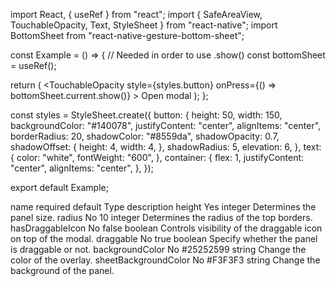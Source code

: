 import React, { useRef } from "react";
import { SafeAreaView, TouchableOpacity, Text, StyleSheet } from "react-native";
import BottomSheet from "react-native-gesture-bottom-sheet";

const Example = () => {
  // Needed in order to use .show()
  const bottomSheet = useRef();

  return (
    <SafeAreaView style={styles.container}>
      <BottomSheet hasDraggableIcon ref={bottomSheet} height={600} />
      <TouchableOpacity
        style={styles.button}
        onPress={() => bottomSheet.current.show()}
      >
        <Text style={styles.text}>Open modal</Text>
      </TouchableOpacity>
    </SafeAreaView>
  );
};

const styles = StyleSheet.create({
  button: {
    height: 50,
    width: 150,
    backgroundColor: "#140078",
    justifyContent: "center",
    alignItems: "center",
    borderRadius: 20,
    shadowColor: "#8559da",
    shadowOpacity: 0.7,
    shadowOffset: {
      height: 4,
      width: 4,
    },
    shadowRadius: 5,
    elevation: 6,
  },
  text: {
    color: "white",
    fontWeight: "600",
  },
  container: {
    flex: 1,
    justifyContent: "center",
    alignItems: "center",
  },
});

export default Example;



name	required	default	Type	description
height	Yes		integer	Determines the panel size.
radius	No	10	integer	Determines the radius of the top borders.
hasDraggableIcon	No	false	boolean	Controls visibility of the draggable icon on top of the modal.
draggable	No	true	boolean	Specify whether the panel is draggable or not.
backgroundColor	No	#25252599	string	Change the color of the overlay.
sheetBackgroundColor	No	#F3F3F3	string	Change the background of the panel.